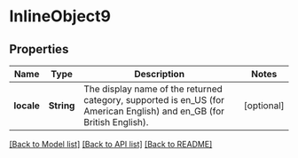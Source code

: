 # InlineObject9

## Properties

Name | Type | Description | Notes
------------ | ------------- | ------------- | -------------
**locale** | **String** | The display name of the returned category, supported is en_US (for American English) and en_GB (for British English). | [optional] 

[[Back to Model list]](../README.md#documentation-for-models) [[Back to API list]](../README.md#documentation-for-api-endpoints) [[Back to README]](../README.md)


